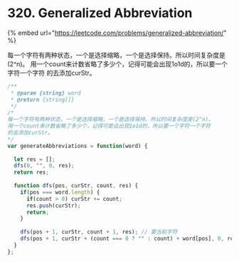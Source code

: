# 320. Generalized Abbreviation

{% embed url="https://leetcode.com/problems/generalized-abbreviation/" %}

每一个字符有两种状态，一个是选择缩略，一个是选择保持。所以时间复杂度是\(2^n\)。 用一个count来计数省略了多少个，记得可能会出现1o1d的，所以要一个字符一个字符 的去添加curStr。

```javascript
/**
 * @param {string} word
 * @return {string[]}
 */
/*
每一个字符有两种状态，一个是选择缩略，一个是选择保持。所以时间复杂度是(2^n)。
用一个count来计数省略了多少个，记得可能会出现1o1d的，所以要一个字符一个字符
的去添加curStr。
*/
var generateAbbreviations = function(word) {
  
  let res = [];
  dfs(0, "", 0, res);
  return res;
  
  function dfs(pos, curStr, count, res) {
    if(pos === word.length) {
      if(count > 0) curStr += count;
      res.push(curStr);
      return;
    }
    
    dfs(pos + 1, curStr, count + 1, res); // 要当前字符
    dfs(pos + 1, curStr + (count === 0 ? "" : count) + word[pos], 0, res); // 不要当前字符
  }
};
```

